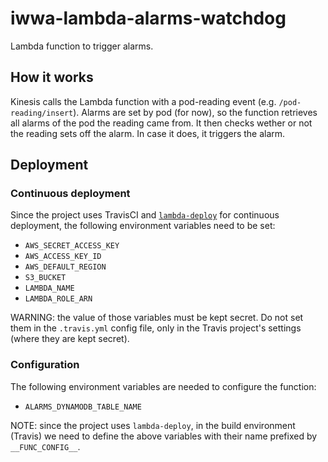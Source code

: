 # iwwa-lambda-alarms-watchdog

Lambda function to trigger alarms.

## How it works

Kinesis calls the Lambda function with a pod-reading event (e.g.
`/pod-reading/insert`). Alarms are set by pod (for now), so the function
retrieves all alarms of the pod the reading came from. It then checks wether or
not the reading sets off the alarm. In case it does, it triggers the alarm.

## Deployment

### Continuous deployment

Since the project uses TravisCI and
[`lambda-deploy`](https://github.com/innowatio/lambda-deploy/) for continuous
deployment, the following environment variables need to be set:

- `AWS_SECRET_ACCESS_KEY`
- `AWS_ACCESS_KEY_ID`
- `AWS_DEFAULT_REGION`
- `S3_BUCKET`
- `LAMBDA_NAME`
- `LAMBDA_ROLE_ARN`

WARNING: the value of those variables must be kept secret. Do not set them in
the `.travis.yml` config file, only in the Travis project's settings (where they
are kept secret).

### Configuration

The following environment variables are needed to configure the function:

- `ALARMS_DYNAMODB_TABLE_NAME`

NOTE: since the project uses `lambda-deploy`, in the build environment (Travis)
we need to define the above variables with their name prefixed by
`__FUNC_CONFIG__`.

